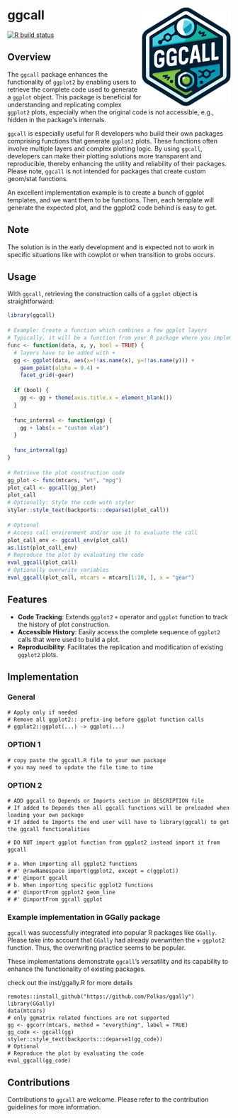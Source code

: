 # ggcall <a href='https://github.com/polkas/ggcall'><img src='man/figures/ggcall_logo.png' align="right" width="200px" /></a>
[![R build status](https://github.com/polkas/ggcall/workflows/R/badge.svg)](https://github.com/polkas/ggcall/actions)

## Overview

The `ggcall` package enhances the functionality of `ggplot2` by enabling users to retrieve the complete code used to generate a `ggplot` object. This package is beneficial for understanding and replicating complex `ggplot2` plots, especially when the original code is not accessible, e.g., hidden in the package's internals.

`ggcall` is especially useful for R developers who build their own packages comprising functions that generate `ggplot2` plots. These functions often involve multiple layers and complex plotting logic. By using `ggcall`, developers can make their plotting solutions more transparent and reproducible, thereby enhancing the utility and reliability of their packages. Please note, `ggcall` is not intended for packages that create custom geom/stat functions.

An excellent implementation example is to create a bunch of ggplot templates, and we want them to be functions.
Then, each template will generate the expected plot, and the ggplot2 code behind is easy to get.

## Note

The solution is in the early development and is expected not to work in specific situations like with cowplot or when transition to grobs occurs.

## Usage

With `ggcall`, retrieving the construction calls of a `ggplot` object is straightforward:

```r
library(ggcall)

# Example: Create a function which combines a few ggplot layers
# Typically, it will be a function from your R package where you implemented ggcall
func <- function(data, x, y, bool = TRUE) {
  # layers have to be added with +
  gg <- ggplot(data, aes(x=!!as.name(x), y=!!as.name(y))) +
    geom_point(alpha = 0.4) +
    facet_grid(~gear)
    
  if (bool) {
    gg <- gg + theme(axis.title.x = element_blank())
  }

  func_internal <- function(gg) {
    gg + labs(x = "custom xlab")
  }

  func_internal(gg)
}

# Retrieve the plot construction code
gg_plot <- func(mtcars, "wt", "mpg")
plot_call <- ggcall(gg_plot)
plot_call
# Optionally: Style the code with styler
styler::style_text(backports:::deparse1(plot_call))

# Optional
# Access call environment and/or use it to evaluate the call
plot_call_env <- ggcall_env(plot_call)
as.list(plot_call_env)
# Reproduce the plot by evaluating the code
eval_ggcall(plot_call)
# Optionally overwrite variables
eval_ggcall(plot_call, mtcars = mtcars[1:10, ], x = "gear")
```

## Features

- **Code Tracking**: Extends `ggplot2` `+` operator and `ggplot` function to track the history of plot construction.
- **Accessible History**: Easily access the complete sequence of `ggplot2` calls that were used to build a plot.
- **Reproducibility**: Facilitates the replication and modification of existing `ggplot2` plots.

## Implementation

### General

```
# Apply only if needed
# Remove all ggplot2:: prefix-ing before ggplot function calls
# ggplot2::ggplot(...) -> ggplot(...)
```

### OPTION 1

```
# copy paste the ggcall.R file to your own package
# you may need to update the file time to time
```

### OPTION 2

```
# ADD ggcall to Depends or Imports section in DESCRIPTION file
# If added to Depends then all ggcall functions will be preloaded when loading your own package
# If added to Imports the end user will have to library(ggcall) to get the ggcall functionalities
```

```
# DO NOT import ggplot function from ggplot2 instead import it from ggcall

# a. When importing all ggplot2 functions
# #' @rawNamespace import(ggplot2, except = c(ggplot))
# #' @import ggcall
# b. When importing specific ggplot2 functions
# #' @importFrom ggplot2 geom_line
# #' @importFrom ggcall ggplot
```

### Example implementation in GGally package

`ggcall` was successfully integrated into popular R packages like `GGally`. Please take into account that `GGally` had already overwritten the + `ggplot2` function. Thus, the overwriting practice seems to be popular.

These implementations demonstrate `ggcall`’s versatility and its capability to enhance the functionality of existing packages.

check out the inst/ggally.R for more details

```
remotes::install_github("https://github.com/Polkas/ggally")
library(GGally)
data(mtcars)
# only ggmatrix related functions are not supported
gg <- ggcorr(mtcars, method = "everything", label = TRUE)
gg_code <- ggcall(gg)
styler::style_text(backports:::deparse1(gg_code))
# Optional
# Reproduce the plot by evaluating the code
eval_ggcall(gg_code)
```

## Contributions

Contributions to `ggcall` are welcome. Please refer to the contribution guidelines for more information.
